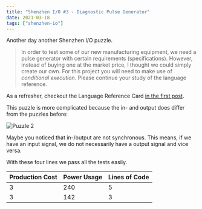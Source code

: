 ```yaml
---
title: "Shenzhen I/O #3 - Diagnostic Pulse Generator"
date: 2021-03-18
tags: ["shenzhen-io"]
---
```


Another day another Shenzhen I/O puzzle.

> In order to test some of our new manufacturing equipment, we need a pulse generator with certain requirements (specifications).
> However, instead of buying one at the market price, I thought we could simply create our own.
> For this project you will need to make use of *conditional execution*.
> Please continue your study of the language reference. 

As a refresher, checkout the Language Reference Card [in the first post](/posts/2021/shenzhen-io-1/).

This puzzle is more complicated because the in- and output does differ from the puzzles before:

![Puzzle 2](/img/shenzhen/shenzhen-io-3.png)

Maybe you noticed that in-/output are not synchronous. This means, if we have an input signal, we do not necessarily have a output signal and vice versa.


With these four lines we pass all the tests easily.

| Production Cost | Power Usage | Lines of Code |
|-----------------|-------------|---------------|
|3|240|5|
|3|142|3|